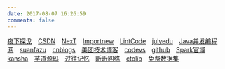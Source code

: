 ```yaml
---
date: 2017-08-07 16:26:59
comments: false
---
```

[夜下探戈](https://www.dudefu.xyz)&emsp;[CSDN](https://blog.csdn.net/dudefu011)&emsp;[NexT](http://theme-next.iissnan.com)&emsp;[Importnew](http://www.importnew.com/)&emsp;[LintCode]( http://www.lintcode.com/)&emsp;[julyedu]( https://www.julyedu.com/)&emsp;[Java并发编程网](http://ifeve.com/)&emsp;[suanfazu]( http://suanfazu.com/)&emsp;[cnblogs](https://www.cnblogs.com/)&emsp;[美团技术博客](https://tech.meituan.com/)&emsp;[codevs](http://www.codevs.cn/)&emsp;[github](https://www.dudefu.info)&emsp;[Spark官博](https://databricks.com/blog)&emsp;[kansha](http://kansha.bkjia.com/)&emsp;[芋道源码](http://www.iocoder.cn/)&emsp;[过往记忆](https://www.iteblog.com/)&emsp;[昕昕网络](http://www.xinxin2019.com/index.php?index-t-c-1495.html)&emsp;[ctolib](https://www.ctolib.com/)&emsp;[免费数据集](http://zhuanlan.51cto.com/art/201905/596140.htm)
